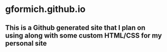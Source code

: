 # gformich.github.io

## This is a Github generated site that I plan on using along with some custom HTML/CSS for my personal site
